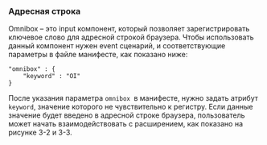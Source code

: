 ### Адресная строка

Omnibox – это input компонент, который позволяет зарегистрировать ключевое слово для адресной строкой браузера. Чтобы использовать данный компонент нужен event сценарий, и соответствующие параметры в файле манифесте, как показано ниже:

```
"omnibox" : {
    "keyword" : "OI"
}
```

После указания параметра `omnibox `в манифесте, нужно задать атрибут `keyword`, значение которого не чувствительно к регистру. Если данные значение будет введено в адресной строке браузера, пользователь может начать взаимодействовать с расширением, как показано на рисунке 3-2 и 3-3.



